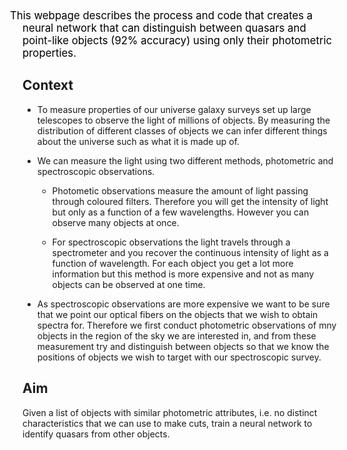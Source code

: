 <span style="font-size:larger;color:black;margin-left: -20px;margin-right: -20px;">
This webpage describes the process and code that creates a neural network that can distinguish between quasars and point-like objects (92% accuracy) using only their photometric properties. </span>

## Context
+ To measure properties of our universe galaxy surveys set up large telescopes to observe the light of millions of objects. By measuring the distribution of different classes of objects we can infer different things about the universe such as what it is made up of. 

+ We can measure the light using two different methods, photometric and spectroscopic observations. 

    - Photometic observations measure the amount of light passing through coloured filters. Therefore you will get the intensity of light but only as a function of a few wavelengths. However you can observe many objects at once.

    - For spectroscopic observations the light travels through a spectrometer and you recover the continuous intensity of light as a function of wavelength. For each object you get a lot more information but this method is more expensive and not as many objects can be observed at one time.

+ As spectroscopic observations are more expensive we want to be sure that we point our optical fibers on the objects that we wish to obtain spectra for. Therefore we first conduct photometric observations of mny objects in the region of the sky we are interested in, and from these measurement try and distinguish between objects so that we know the positions of objects we wish to target with our spectroscopic survey.


## Aim 
Given a list of objects with similar photometric attributes, i.e. no distinct characteristics that we can use to make cuts, train a neural network to identify quasars from other objects. 


